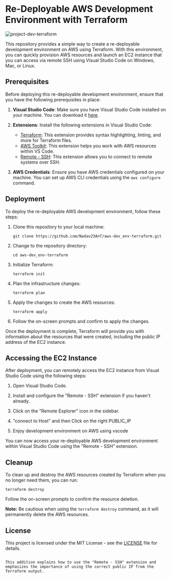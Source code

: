 # Re-Deployable AWS Development Environment with Terraform
![project-dev-terraform](https://github.com/Nadav23AnT/aws-dev_env-terraform/assets/71144691/d1d2374d-0f06-480e-adbe-44e0c15f470c)

This repository provides a simple way to create a re-deployable development environment on AWS using Terraform. With this environment, you can quickly provision AWS resources and launch an EC2 instance that you can access via remote SSH using Visual Studio Code on Windows, Mac, or Linux.

## Prerequisites

Before deploying this re-deployable development environment, ensure that you have the following prerequisites in place:

1. **Visual Studio Code**: Make sure you have Visual Studio Code installed on your machine. You can download it [here](https://code.visualstudio.com/).

2. **Extensions**: Install the following extensions in Visual Studio Code:
   - [Terraform](https://marketplace.visualstudio.com/items?itemName=HashiCorp.terraform): This extension provides syntax highlighting, linting, and more for Terraform files.
   - [AWS Toolkit](https://marketplace.visualstudio.com/items?itemName=AmazonWebServices.aws-toolkit-vscode): This extension helps you work with AWS resources within VS Code.
   - [Remote - SSH](https://marketplace.visualstudio.com/items?itemName=ms-vscode-remote.remote-ssh): This extension allows you to connect to remote systems over SSH.

3. **AWS Credentials**: Ensure you have AWS credentials configured on your machine. You can set up AWS CLI credentials using the `aws configure` command.

## Deployment

To deploy the re-deployable AWS development environment, follow these steps:

1. Clone this repository to your local machine:

   ```shell
   git clone https://github.com/Nadav23AnT/aws-dev_env-terraform.git
   ```

2. Change to the repository directory:

   ```shell
   cd aws-dev_env-terraform
   ```

3. Initialize Terraform:

   ```shell
   terraform init
   ```

4. Plan the infrastructure changes:

   ```shell
   terraform plan
   ```

5. Apply the changes to create the AWS resources:

   ```shell
   terraform apply
   ```

6. Follow the on-screen prompts and confirm to apply the changes.

Once the deployment is complete, Terraform will provide you with information about the resources that were created, including the public IP address of the EC2 instance.

## Accessing the EC2 Instance

After deployment, you can remotely access the EC2 instance from Visual Studio Code using the following steps:

1. Open Visual Studio Code.

2. Install and configure the "Remote - SSH" extension if you haven't already.

3. Click on the "Remote Explorer" icon in the sidebar.

4. "connect to Host" and then Click on the right PUBLIC_IP

5. Enjoy development environment on AWS using vscode

You can now access your re-deployable AWS development environment within Visual Studio Code using the "Remote - SSH" extension.

## Cleanup

To clean up and destroy the AWS resources created by Terraform when you no longer need them, you can run:

```shell
terraform destroy
```

Follow the on-screen prompts to confirm the resource deletion.

**Note:** Be cautious when using the `terraform destroy` command, as it will permanently delete the AWS resources.

## License

This project is licensed under the MIT License - see the [LICENSE](LICENSE) file for details.
```

This addition explains how to use the "Remote - SSH" extension and emphasizes the importance of using the correct public IP from the Terraform output.
